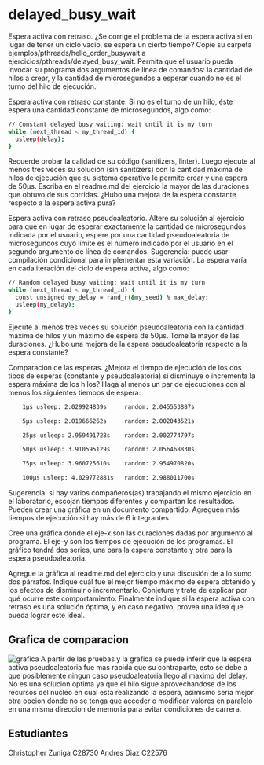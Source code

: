 # delayed_busy_wait

Espera activa con retraso. ¿Se corrige el problema de la espera activa si en lugar de tener un ciclo vacío, se espera un cierto tiempo? Copie su carpeta ejemplos/pthreads/hello_order_busywait a ejercicios/pthreads/delayed_busy_wait. Permita que el usuario pueda invocar su programa dos argumentos de línea de comandos: la cantidad de hilos a crear, y la cantidad de microsegundos a esperar cuando no es el turno del hilo de ejecución.

Espera activa con retraso constante. Si no es el turno de un hilo, éste espera una cantidad constante de microsegundos, algo como:

```bash
// Constant delayed busy waiting: wait until it is my turn
while (next_thread < my_thread_id) {
  usleep(delay);
}
```

Recuerde probar la calidad de su código (sanitizers, linter). Luego ejecute al menos tres veces su solución (sin sanitizers) con la cantidad máxima de hilos de ejecución que su sistema operativo le permite crear y una espera de 50µs. Escriba en el readme.md del ejercicio la mayor de las duraciones que obtuvo de sus corridas. ¿Hubo una mejora de la espera constante respecto a la espera activa pura?

Espera activa con retraso pseudoaleatorio. Altere su solución al ejercicio para que en lugar de esperar exactamente la cantidad de microsegundos indicada por el usuario, espere por una cantidad pseudoaleatoria de microsegundos cuyo límite es el número indicado por el usuario en el segundo argumento de línea de comandos. Sugerencia: puede usar compilación condicional para implementar esta variación. La espera varía en cada iteración del ciclo de espera activa, algo como:

```bash
// Random delayed busy waiting: wait until it is my turn
while (next_thread < my_thread_id) {
  const unsigned my_delay = rand_r(&my_seed) % max_delay;
  usleep(my_delay);
}
```

Ejecute al menos tres veces su solución pseudoaleatoria con la cantidad máxima de hilos y un máximo de espera de 50µs. Tome la mayor de las duraciones. ¿Hubo una mejora de la espera pseudoaleatoria respecto a la espera constante?

Comparación de las esperas. ¿Mejora el tiempo de ejecución de los dos tipos de esperas (constante y pseudoaleatoria) si disminuye o incrementa la espera máxima de los hilos? Haga al menos un par de ejecuciones con al menos los siguientes tiempos de espera:

```bash
    1µs usleep: 2.029924839s     random: 2.045553887s

    5µs usleep: 2.019666262s     random: 2.002043521s

    25µs usleep: 2.959491728s    random: 2.002774797s

    50µs usleep: 3.910595129s    random: 2.056468830s

    75µs usleep: 3.960725610s    random: 2.954970820s

    100µs usleep: 4.029772881s   random: 2.988011700s
```

Sugerencia: si hay varios compañeros(as) trabajando el mismo ejercicio en el laboratorio, escojan tiempos diferentes y compartan los resultados. Pueden crear una gráfica en un documento compartido. Agreguen más tiempos de ejecución si hay más de 6 integrantes.

Cree una gráfica donde el eje-x son las duraciones dadas por argumento al programa. El eje-y son los tiempos de ejecución de los programas. El gráfico tendrá dos series, una para la espera constante y otra para la espera pseudoaleatoria.

Agregue la gráfica al readme.md del ejercicio y una discusión de a lo sumo dos párrafos. Indique cuál fue el mejor tiempo máximo de espera obtenido y los efectos de disminuir o incrementarlo. Conjeture y trate de explicar por qué ocurre este comportamiento. Finalmente indique si la espera activa con retraso es una solución óptima, y en caso negativo, provea una idea que pueda lograr este ideal.

## Grafica de comparacion

![grafica](grafica_comparación.png)
A partir de las pruebas y la grafica se puede inferir que la espera activa pseudoaleatoria fue mas rapida que su contraparte, esto se debe a que posiblemente ningun caso pseudoaleatoria llego al maximo del delay. No es una solucion optima ya que el hilo sigue aprovechandose de los recursos del nucleo en cual esta realizando la espera, asimismo seria mejor otra opcion donde no se tenga que acceder o modificar valores en paralelo en una misma direccion de memoria para evitar condiciones de carrera.

## Estudiantes

Christopher Zuniga C28730
Andres Diaz C22576